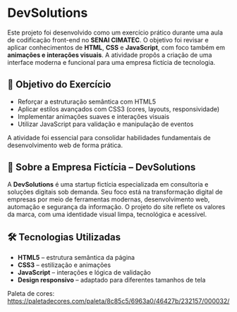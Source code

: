 # DevSolutions 

Este projeto foi desenvolvido como um exercício prático durante uma aula de codificação front-end no **SENAI CIMATEC**. O objetivo foi revisar e aplicar conhecimentos de **HTML**, **CSS** e **JavaScript**, com foco também em **animações e interações visuais**. A atividade propôs a criação de uma interface moderna e funcional para uma empresa fictícia de tecnologia.

## 🎯 Objetivo do Exercício

- Reforçar a estruturação semântica com HTML5  
- Aplicar estilos avançados com CSS3 (cores, layouts, responsividade)  
- Implementar animações suaves e interações visuais  
- Utilizar JavaScript para validação e manipulação de eventos  

A atividade foi essencial para consolidar habilidades fundamentais de desenvolvimento web de forma prática.

## 🧩 Sobre a Empresa Fictícia – DevSolutions

A **DevSolutions** é uma startup fictícia especializada em consultoria e soluções digitais sob demanda. Seu foco está na transformação digital de empresas por meio de ferramentas modernas, desenvolvimento web, automação e segurança da informação. O projeto do site reflete os valores da marca, com uma identidade visual limpa, tecnológica e acessível.

## 🛠 Tecnologias Utilizadas

- **HTML5** – estrutura semântica da página  
- **CSS3** – estilização e animações  
- **JavaScript** – interações e lógica de validação  
- **Design responsivo** – adaptado para diferentes tamanhos de tela




Paleta de cores:
https://paletadecores.com/paleta/8c85c5/6963a0/46427b/232157/000032/
